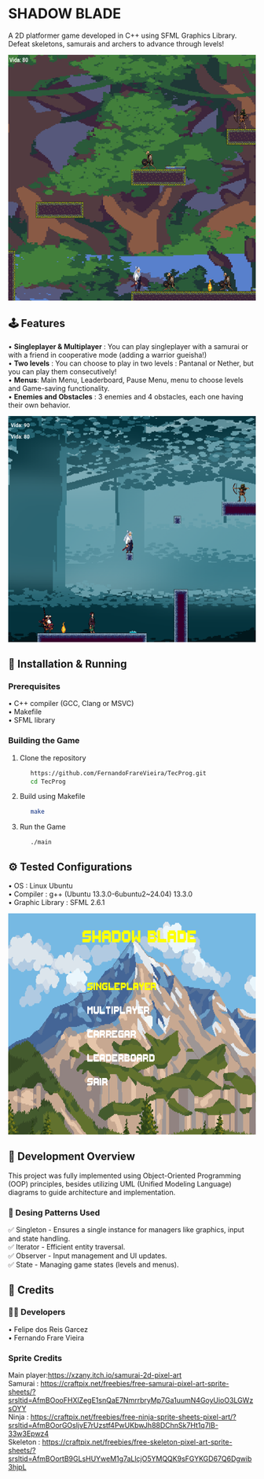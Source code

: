# SHADOW BLADE
   A 2D platformer game developed in C++ using SFML Graphics Library. Defeat skeletons, samurais and archers to advance through levels! <br>

   <img src="assets/imagens/fase1.png" width="750" height="500"> <br>

## 🕹️ Features 
   • **Singleplayer & Multiplayer** : You can play singleplayer with a samurai or with a friend in cooperative mode (adding a warrior gueisha!) <br>
   • **Two levels** : You can choose to play in two levels : Pantanal or Nether, but you can play them consecutively! <br>
   • **Menus**: Main Menu, Leaderboard, Pause Menu, menu to choose levels and Game-saving functionality. <br>
   • **Enemies and Obstacles** : 3  enemies and 4 obstacles, each one having their own behavior. <br>

   <img src="assets/imagens/fase2.png" width="750" height="460"> <br>
## 🚀 Installation & Running
   ### Prerequisites
   • C++ compiler (GCC, Clang or MSVC) <br>
   • Makefile <br>
   • SFML library <br>
   ### Building the Game
   1. Clone the repository 
      ```sh
         https://github.com/FernandoFrareVieira/TecProg.git
         cd TecProg
      ```
   2. Build using Makefile
         ```sh
            make
         ```
   3. Run the Game
         ```sh
            ./main
         ```
   ## ⚙️ Tested Configurations  
   • OS : Linux Ubuntu    
   • Compiler : g++ (Ubuntu 13.3.0-6ubuntu2~24.04) 13.3.0  
   • Graphic Library : SFML 2.6.1

   
   <img src="assets/imagens/menu.png" width="650" height="450"> <br>

## 🎯 Development Overview
   This project was fully implemented using Object-Oriented Programming (OOP) principles, besides utilizing UML (Unified Modeling Language) diagrams to guide architecture and implementation.
### 🧠 Desing Patterns Used 
   ✅ Singleton - Ensures a single instance for managers like graphics, input and state handling. <br>
   ✅ Iterator - Efficient entity traversal. <br>
   ✅ Observer - Input management and UI updates.<br>
   ✅ State - Managing game states (levels and menus). <br>
## 📜 Credits 
   ### :technologist: Developers 
   • Felipe dos Reis Garcez <br>
   • Fernando Frare Vieira
   ### Sprite Credits 
   Main player:https://xzany.itch.io/samurai-2d-pixel-art  
   Samurai : https://craftpix.net/freebies/free-samurai-pixel-art-sprite-sheets/?srsltid=AfmBOooFHXlZegE1snQaE7NmrrbryMp7Ga1uumN4GoyUioO3LGWzsOYY  
   Ninja : https://craftpix.net/freebies/free-ninja-sprite-sheets-pixel-art/?srsltid=AfmBOorGOsljvE7rUzstf4PwUKbwJh88DChnSk7Ht1q7IB-33w3Epwz4  
   Skeleton : https://craftpix.net/freebies/free-skeleton-pixel-art-sprite-sheets/?srsltid=AfmBOortB9GLsHUYweM1g7aLlcjO5YMQQK9sFGYKGD67Q6Dgwib3hjpL    
   
   
